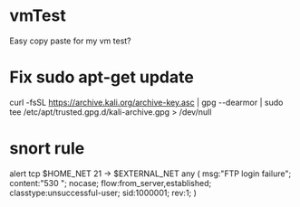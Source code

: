 # vmTest
Easy copy paste for my vm test?

# Fix sudo apt-get update
curl -fsSL https://archive.kali.org/archive-key.asc | gpg --dearmor | sudo tee /etc/apt/trusted.gpg.d/kali-archive.gpg > /dev/null



# snort rule
alert tcp $HOME_NET 21 -> $EXTERNAL_NET any (
    msg:"FTP login failure";
    content:"530 ";
    nocase;
    flow:from_server,established;
    classtype:unsuccessful-user;
    sid:1000001;
    rev:1;
)

